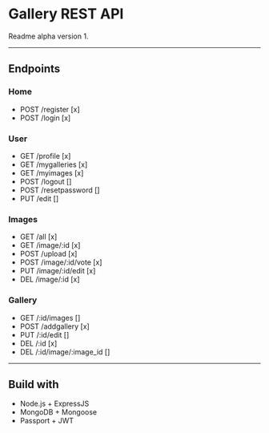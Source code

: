 # Gallery REST API #
Readme alpha version 1.

- - - -

## Endpoints ##

### Home ###
* POST /register [x]
* POST /login [x]

### User ###
* GET /profile [x] 
* GET /mygalleries [x] 
* GET /myimages [x]
* POST /logout []
* POST /resetpassword []
* PUT /edit []

### Images ###
* GET /all [x]
* GET /image/:id [x]
* POST /upload [x]
* POST /image/:id/vote [x]
* PUT /image/:id/edit [x]
* DEL /image/:id [x]

### Gallery ###
 * GET /:id/images []
 * POST /addgallery [x]
 * PUT /:id/edit []
 * DEL /:id [x]
 * DEL /:id/image/:image_id []

- - - -

## Build with ##
* Node.js + ExpressJS
* MongoDB + Mongoose
* Passport + JWT

